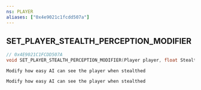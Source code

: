 ```yaml
---
ns: PLAYER
aliases: ["0x4e9021c1fcdd507a"]
---
```

## SET_PLAYER_STEALTH_PERCEPTION_MODIFIER

```c
// 0x4E9021C1FCDD507A
void SET_PLAYER_STEALTH_PERCEPTION_MODIFIER(Player player, float StealthPerceptionModifier);
```

```
Modify how easy AI can see the player when stealthed

Modify how easy AI can see the player when stealthed
```
